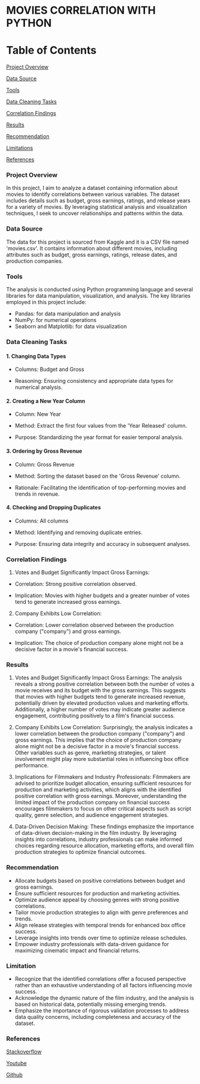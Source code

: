 # MOVIES CORRELATION WITH PYTHON 


# Table of Contents

[Project Overview](#Project-Overview)

[Data Source](#Data-Source)

[Tools](#Tools)

[Data Cleaning Tasks](#Data-Cleaning-Tasks)

[Correlation Findings](#Correlation-Findings)

[Results](#Results)

[Recommendation](#Recommendation)

[Limitations](#Limitation)

[References](#References)

### Project Overview
In this project, I aim to analyze a dataset containing information about movies to identify correlations between various variables. The dataset includes details such as budget, gross earnings, ratings, and release years for a variety of movies. By leveraging statistical analysis and visualization techniques, I seek to uncover relationships and patterns within the data.

### Data Source
The data for this project is sourced from Kaggle and it is a  CSV file named 'movies.csv'. It contains information about different movies, including attributes such as budget, gross earnings, ratings, release dates, and production companies.

### Tools
The analysis is conducted using Python programming language and several libraries for data manipulation, visualization, and analysis. The key libraries employed in this project include:
- Pandas: for data manipulation and analysis
- NumPy: for numerical operations
- Seaborn and Matplotlib: for data visualization

### Data Cleaning Tasks

#### 1. Changing Data Types
   
  - Columns: Budget and Gross

  - Reasoning: Ensuring consistency and appropriate data types for numerical analysis.

#### 2. Creating a New Year Column
   
  - Column: New Year

  - Method: Extract the first four values from the 'Year Released' column.

  - Purpose: Standardizing the year format for easier temporal analysis.

#### 3. Ordering by Gross Revenue
   
  - Column: Gross Revenue

  - Method: Sorting the dataset based on the 'Gross Revenue' column.

  - Rationale: Facilitating the identification of top-performing movies and trends in revenue.

#### 4. Checking and Dropping Duplicates
   
  - Columns: All columns

  - Method: Identifying and removing duplicate entries.

  - Purpose: Ensuring data integrity and accuracy in subsequent analyses.


### Correlation Findings

1. Votes and Budget Significantly Impact Gross Earnings:
   
- Correlation: Strong positive correlation observed.
  
- Implication: Movies with higher budgets and a greater number of votes tend to generate increased gross earnings.
  
2. Company Exhibits Low Correlation:
   
- Correlation: Lower correlation observed between the production company ("company") and gross earnings.
  
- Implication: The choice of production company alone might not be a decisive factor in a movie's financial success.

### Results

1. Votes and Budget Significantly Impact Gross Earnings: The analysis reveals a strong positive correlation between both the number of votes a movie receives and its budget with the gross earnings. This suggests that movies with higher budgets tend to generate increased revenue, potentially driven by elevated production values and marketing efforts. Additionally, a higher number of votes may indicate greater audience engagement, contributing positively to a film's financial success.

2. Company Exhibits Low Correlation: Surprisingly, the analysis indicates a lower correlation between the production company ("company") and gross earnings. This implies that the choice of production company alone might not be a decisive factor in a movie's financial success. Other variables such as genre, marketing strategies, or talent involvement might play more substantial roles in influencing box office performance.

3. Implications for Filmmakers and Industry Professionals: Filmmakers are advised to prioritize budget allocation, ensuring sufficient resources for production and marketing activities, which aligns with the identified positive correlation with gross earnings. Moreover, understanding the limited impact of the production company on financial success encourages filmmakers to focus on other critical aspects such as script quality, genre selection, and audience engagement strategies.

4. Data-Driven Decision Making: These findings emphasize the importance of data-driven decision-making in the film industry. By leveraging insights into correlations, industry professionals can make informed choices regarding resource allocation, marketing efforts, and overall film production strategies to optimize financial outcomes. 

### Recommendation

- Allocate budgets based on positive correlations between budget and gross earnings.
- Ensure sufficient resources for production and marketing activities.
- Optimize audience appeal by choosing genres with strong positive correlations.
- Tailor movie production strategies to align with genre preferences and trends.
- Align release strategies with temporal trends for enhanced box office success.
- Leverage insights into trends over time to optimize release schedules.
- Empower industry professionals with data-driven guidance for maximizing cinematic impact and financial returns.

### Limitation 
- Recognize that the identified correlations offer a focused perspective rather than an exhaustive understanding of all factors influencing movie success.
- Acknowledge the dynamic nature of the film industry, and the analysis is based on historical data, potentially missing emerging trends.
- Emphasize the importance of rigorous validation processes to address data quality concerns, including completeness and accuracy of the dataset.

### References

[Stackoverflow](https://stackoverflow.com/)

[Youtube](youtube.com)

[Github](github.com)
